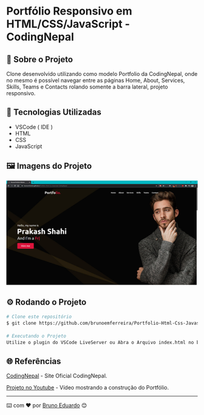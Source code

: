 # Portfólio Responsivo em HTML/CSS/JavaScript - CodingNepal

## 🚀 Sobre o Projeto
Clone desenvolvido utilizando como modelo Portfolio da CodingNepal, onde no mesmo é possível navegar entre as páginas Home, About, Services, Skills, Teams e Contacts rolando somente a barra lateral, projeto responsivo. 

## 🧰 Tecnologias Utilizadas
* VSCode ( IDE )
* HTML
* CSS
* JavaScript

## 🖼️ Imagens do Projeto

<div align="center">

<img src="./images/img1.png" alt="imagem do Projeto"/>

</div>


## ⚙️ Rodando o Projeto
```bash
# Clone este repositório
$ git clone https://github.com/brunoemferreira/Portfolio-Html-Css-Javascript-CodingNepal.git

# Executando o Projeto
Utilize o plugin do VSCode LiveServer ou Abra o Arquivo index.html no browser de sua preferência 

```
## 🌐 Referências

[CodingNepal](https://www.codingnepalweb.com/) - Site Oficial CodingNepal.

[Projeto no Youtube](https://www.youtube.com/watch?v=tcskp-ncN0I) - Vídeo mostrando a construção do Portfólio.

---

⌨️ com ❤️ por [Bruno Eduardo](https://gist.github.com/brunoemferreira) 😊




